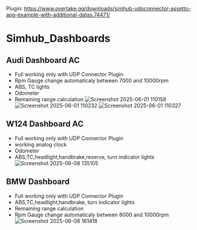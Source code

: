 Plugin: https://www.overtake.gg/downloads/simhub-udpconnector-assetto-app-example-with-additional-datas.74471/

# Simhub_Dashboards

## Audi Dashboard AC
  - Full working only with UDP Connector Plugin
  - Rpm Gauge change automaticaly between 7000 and 10000rpm
  - ABS, TC lights
  - Odometer
  - Remaining range calculation
![Screenshot 2025-06-01 110158](https://github.com/user-attachments/assets/51a2dda1-5bf6-4d92-974b-5e8787743d06)
![Screenshot 2025-06-01 110232](https://github.com/user-attachments/assets/e94d67ba-2582-40b3-b53c-d52103582a67)
![Screenshot 2025-06-01 110327](https://github.com/user-attachments/assets/9b6c1df5-e11e-478a-a04f-7dbbdae5efde)


## W124 Dashboard AC
  - Full working only with UDP Connector Plugin
  - working analog clock
  - Odometer
  - ABS,TC,headlight,handbrake,reserve, turn indicator lights
![Screenshot 2025-06-08 135105](https://github.com/user-attachments/assets/4fc1fe87-c9cf-472e-bd61-8ddcd582af68)


## BMW Dashboard
  - Full working only with UDP Connector Plugin
  - ABS,TC,headlight,handbrake, turn indicator lights
  - Remaining range calculation
  - Rpm Gauge change automaticaly between 8000 and 10000rpm
![Screenshot 2025-06-08 161418](https://github.com/user-attachments/assets/f90d0a11-01b6-43f3-ab36-0dc198c21d7b)
